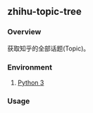 zhihu-topic-tree
-----------------

### Overview

获取知乎的全部话题(Topic)。

### Environment

1. [Python 3](https://www.python.org/)

### Usage

